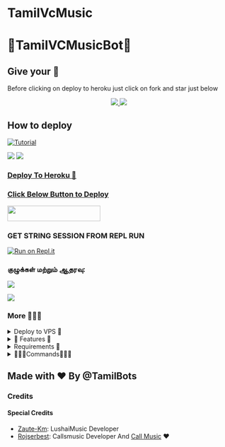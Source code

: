 # TamilVcMusic

<h1 align="centre">🌟TamilVCMusicBot🌟</h1>

## Give your 💙

Before clicking on deploy to heroku just click on fork and star just below

<p align="center">
  <a href="https://github.com/TamilBots/TamilVCMusic/fork">
    <img src="https://img.shields.io/github/forks/TamilBots/TamilVCMusic?label=Fork&style=social">
    
  </a>
  <a href="https://github.com/TamilBots/TamilVCMusic">
    <img src="https://img.shields.io/github/stars/TamilBots/TamilVCMusic?style=social">
  </a>
</p>

## How to deploy 


[![Tutorial](https://yt-embed.herokuapp.com/embed?v=kc5LnhEvq48)](https://www.youtube.com/watch?v=kc5LnhEvq48)

<a href="https://youtu.be/kc5LnhEvq48"><img src="https://img.shields.io/badge/How%20To%20Deploy-blue.svg?logo=Youtube"></a>
<a href="https://youtu.be/kc5LnhEvq48"><img src="https://img.shields.io/youtube/views/kc5LnhEvq48?style=social">

### Deploy To Heroku 📡</h4>

### Click Below Button to Deploy


<a href="https://heroku.com/deploy?template=https://github.com/utkarsh212646/Alex-vc"> <img src="https://img.shields.io/badge/Deploy%20To%20Heroku-blue?style=for-the-badge&logo=heroku" width="210" height="34.45"/></a>

###  GET STRING SESSION FROM REPL RUN

 [![Run on Repl.it](https://camo.githubusercontent.com/05149b448485553c6f14f6430a45c12dcc79ed3c/68747470733a2f2f7265706c2e69742f62616467652f6769746875622f6a61727669733231303930342f4a6172766973)](https://replit.com/@TamilBots/generate-pyrogram-session-string#main.py)

### குழுக்கள் மற்றும் ஆதரவு:

[![](https://camo.githubusercontent.com/e531cdc1dbdcb78f8ffe767875a6b6d33c43e2e0/68747470733a2f2f696d672e736869656c64732e696f2f62616467652f4a6f696e2d54656c656772616d2532304368616e6e656c2d7265642e7376673f6c6f676f3d54656c656772616d)](https://t.me/TamilBots)

[![](https://camo.githubusercontent.com/7b0a8bb8af0b2466dd1c38a6c1367ddee45ba266/68747470733a2f2f696d672e736869656c64732e696f2f62616467652f4a6f696e2d54656c656772616d25323047726f75702d626c75652e7376673f6c6f676f3d74656c656772616d)](https://t.me/TamilSupport)


### More 👨🏻‍💻
<details>
<summary>Deploy to VPS 🏃</summary>
<br>

### Deploy to VPS 🏃
```sh
# Install Git First (apt-instll git)
$ git clone https://github.com/TamilBots/TamilVcMusic
$ cd TamilBots
# Upgrade sources
# Install All Requirements 
$ pip(3) install -r requirements.txt
# Rename example.env to local.env and fill
$ npm i -g npm
# Start Bot 
$ python3 -m TamilBots
```

</details>

<details>
<summary>🤩 Features 🥳</summary>
<br>

### Features ✅

- Thumbnail Support
- Playlist Support
- Current playback support
- Showing track names when skipping
- Zero downtime, Fully Stable
- DEEZER,YOUTUBE & SAAVN PLAYBACK SUPPORTED
- Settings panel
- Control with buttons
- Userbot auto join
- Channel Music Play
- Keyboard selection support for YouTube play

</details>

<details>
<summary>Requirements 📝</summary>
<br>

### Requirements 📝

- FFmpeg
- NodeJS [nodesource.com](https://nodesource.com/)
- Python 3.7+
- [PyTgCalls](https://github.com/pytgcalls/pytgcalls)

</details>

<details>
<summary>👨🏻‍💻Commands👨🏻‍💻</summary>
<br>

### Commands for Group 👥
#### For all in group

- `/play <song name>` - play song you requested
- `/play <reply to audio>` - play replied file
- `/dplay <song name>` - play song you requested via deezer
- `/splay <song name>` - play song you requested via jio saavn
- `/ytplay <song name>`: Directly play song via YouTube Music
- `/playlist` - Show now playing list
- `/current` - Show now playing
- `/song <song name>` - download songs you want quickly
- `/search <query>` - search videos on youtube with details
- `/deezer <song name>` - download songs you want quickly via deezer
- `/saavn <song name>` - download songs you want quickly via saavn
- `/video <song name>` - download videos you want quickly

### Admins only 🏅
- `/player` - open music player settings panel
- `/pause` - pause song play
- `/resume` - resume song play
- `/skip` - play next song
- `/end` - stop music play
- `/join` - invite assistant to your chat
- `/leave` - remove assistant from your chat
- `/reload` - Refresh admin list
- `/musicplayer [on/off]` - Enable/Disable Music Player

### Channel Music Play 👨‍🎤
*For linked group admins only:*
- `/cplay <song name>` - play song you requested
- `/cplay <reply to audio>` - play replied file
- `/cdplay <song name>` - play song you requested via deezer
- `/csplay <song name>` - play song you requested via jio saavn
- `/cplaylist` - Show now playing list
- `/cccurrent` - Show now playing
- `/cplayer` - open music player settings panel
- `/cpause` - pause song play
- `/cresume` - resume song play
- `/cskip` - play next song
- `/cend` - stop music play
- `/joinchannel` - invite assistant to your chat
* channel is also can be used instead of c

If you donlt like to play in linked channel:
 1. Get your channel ID.
 2. Rename your group to: Channel Music: your_channel_id
 3. Add [@TamiliniBot](https://t.me/TamiliniBot) as Channel admin with full perms
 4. add helper to channel
 5. Simply send commands in your group.

### Commands for Sudo Users 👮
- `/leaveall` - remove assistant from all chats
- `/gcast <reply to message>` - globally brodcast replied message to all chats
- `/pmpermit [on/off]` - enable/disable pmpermit message

### PMpermit
- `.a` - approove someone to pm you
- `.da` - disapproove someone to pm you
+ Sudo Users can execute any command in any groups

</details>

## Made with ❤️ By @TamilBots

### Credits
#### Special Credits
- [Zaute-Km](https://github.com/Zaute-Km): LushaiMusic Developer
- [Rojserbest](http://github.com/rojserbest): Callsmusic Developer
And [Call Music](https://github.com/CallsMusic/CallsMusic) ❤
